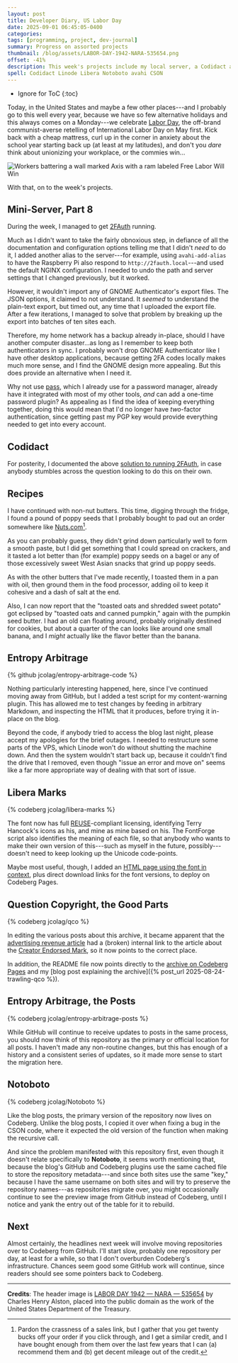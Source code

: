 ```yaml
---
layout: post
title: Developer Diary, US Labor Day
date: 2025-09-01 06:45:05-0400
categories:
tags: [programming, project, dev-journal]
summary: Progress on assorted projects
thumbnail: /blog/assets/LABOR-DAY-1942-NARA-535654.png
offset: -41%
description: This week's projects include my local server, a Codidact answer to a prior Codidact question, the blog's code, the Libera Marks font, my Question Copyright archive, the blog posts, and my Notoboto note-taking application.
spell: Codidact Linode Libera Notoboto avahi CSON
---
```


* Ignore for ToC
{:toc}

Today, in the United States and maybe a few other places---and I probably go to this well every year, because we have so few alternative holidays and this always comes on a Monday---we celebrate [Labor Day](https://en.wikipedia.org/wiki/Labor_Day), the off-brand communist-averse retelling of International Labor Day on May first.  Kick back with a cheap mattress, curl up in the corner in anxiety about the school year starting back up (at least at my latitudes), and don't you *dare* think about unionizing your workplace, or the commies win...

![Workers battering a wall marked Axis with a ram labeled Free Labor Will Win](/blog/assets/LABOR-DAY-1942-NARA-535654.png "Hm, organized labor in opposition to fascists.  Well, that has no relevance to 2025, I guess...")

With that, on to the week's projects.

## Mini-Server, Part 8

During the week, I managed to get [2FAuth](https://2fauth.app/) running.

Much as I didn't want to take the fairly obnoxious step, in defiance of all the documentation and configuration options telling me that I didn't *need* to do it, I added another alias to the server---for example, using `avahi-add-alias` to have the Raspberry Pi also respond to `http://2fauth.local`---and used the default NGINX configuration.  I needed to undo the path and server settings that I changed previously, but it worked.

However, it wouldn't import any of GNOME Authenticator's export files.  The JSON options, it claimed to not understand.  It *seemed* to understand the plain-text export, but timed out, any time that I uploaded the export file.  After a few iterations, I managed to solve that problem by breaking up the export into batches of ten sites each.

Therefore, my home network has a backup already in-place, should I have another computer disaster...as long as I remember to keep both authenticators in sync.  I probably won't drop GNOME Authenticator like I have other desktop applications, because getting 2FA codes locally makes much more sense, and I find the GNOME design more appealing.  But this does provide an alternative when I need it.

Why not use [pass](https://www.passwordstore.org/), which I already use for a password manager, already have it integrated with most of my other tools, *and* can add a one-time password plugin?  As appealing as I find the idea of keeping everything together, doing this would mean that I'd no longer have *two*-factor authentication, since getting past my PGP key would provide everything needed to get into every account.

## Codidact

For posterity, I documented the above [solution to running 2FAuth](https://powerusers.codidact.com/posts/294451/294551#answer-294551), in case anybody stumbles across the question looking to do this on their own.

## Recipes

I have continued with non-nut butters.  This time, digging through the fridge, I found a pound of poppy seeds that I probably bought to pad out an order somewhere like [Nuts.com](https://share.nuts.com/jcolagioia!d53406ccfc!a)[^1].

[^1]:  Pardon the crassness of a sales link, but I gather that you get twenty bucks off your order if you click through, and I get a similar credit, and I have bought enough from them over the last few years that I can (a) recommend them and (b) get decent mileage out of the credit.

As you can probably guess, they didn't grind down particularly well to form a smooth paste, but I did get something that I could spread on crackers, and it tasted a lot better than (for example) poppy seeds on a bagel or any of those excessively sweet West Asian snacks that grind up poppy seeds.

As with the other butters that I've made recently, I toasted them in a pan with oil, then ground them in the food processor, adding oil to keep it cohesive and a dash of salt at the end.

Also, I can now report that the "toasted oats and shredded sweet potato" got eclipsed by "toasted oats and canned pumpkin," again with the pumpkin seed butter.  I had an old can floating around, probably originally destined for cookies, but about a quarter of the can looks like around one small banana, and I *might* actually like the flavor better than the banana.

## Entropy Arbitrage

{% github jcolag/entropy-arbitrage-code %}

Nothing particularly interesting happened, here, since I've continued moving away from GitHub, but I added a test script for my content-warning plugin.  This has allowed me to test changes by feeding in arbitrary Markdown, and inspecting the HTML that it produces, before trying it in-place on the blog.

Beyond the code, if anybody tried to access the blog last night, please accept my apologies for the brief outages.  I needed to restructure some parts of the VPS, which Linode won't do without shutting the machine down.  And then the system wouldn't start back up, because it couldn't find the drive that I removed, even though "issue an error and move on" seems like a far more appropriate way of dealing with that sort of issue.

## Libera Marks

{% codeberg jcolag/libera-marks %}

The font now has full [REUSE](https://reuse.software/)-compliant licensing, identifying Terry Hancock's icons as his, and mine as mine based on his.  The FontForge script also identifies the meaning of each file, so that anybody who wants to make their own version of this---such as myself in the future, possibly---doesn't need to keep looking up the Unicode code-points.

Maybe most useful, though, I added an [HTML page using the font in context](https://jcolag.codeberg.page/libera-marks/), plus direct download links for the font versions, to deploy on Codeberg Pages.

## Question Copyright, the Good Parts

{% codeberg jcolag/qco %}

In editing the various posts about this archive, it became apparent that the [advertising revenue article](https://jcolag.codeberg.page/qco/170-advertising-revenue.html) had a (broken) internal link to the article about the [Creator Endorsed Mark](https://jcolag.codeberg.page/qco/095-creator-endorsed-mark.html), so it now points to the correct place.

In addition, the README file now points directly to the [archive on Codeberg Pages](https://jcolag.codeberg.pages/qco) and my [blog post explaining the archive]({% post_url 2025-08-24-trawling-qco %}).

## Entropy Arbitrage, the Posts

{% codeberg jcolag/entropy-arbitrage-posts %}

While GitHub will continue to receive updates to posts in the same process, you should now think of this repository as the primary or official location for all posts.  I haven't made any non-routine changes, but this has enough of a history and a consistent series of updates, so it made more sense to start the migration here.

## Notoboto

{% codeberg jcolag/Notoboto %}

Like the blog posts, the primary version of the repository now lives on Codeberg.  Unlike the blog posts, I copied it over when fixing a bug in the CSON code, where it expected the old version of the function when making the recursive call.

And since the problem manifested with this repository first, even though it doesn't relate specifically to **Notoboto**, it seems worth mentioning that, because the blog's GitHub and Codeberg plugins use the same cached file to store the repository metadata---and since both sites use the same "key," because I have the same username on both sites and will try to preserve the repository names---as repositories migrate over, you might occasionally continue to see the preview image from GitHub instead of Codeberg, until I notice and yank the entry out of the table for it to rebuild.

## Next

Almost certainly, the headlines next week will involve moving repositories over to Codeberg from GitHub.  I'll start slow, probably one repository per day, at least for a while, so that I don't overburden Codeberg's infrastructure.  Chances seem good some GitHub work will continue, since readers should see some pointers back to Codeberg.

* * *

**Credits**:  The header image is [LABOR DAY 1942 — NARA — 535654](https://commons.wikimedia.org/wiki/File:LABOR_DAY_1942_-_NARA_-_535654.jpg) by Charles Henry Alston, placed into the public domain as the work of the United States Department of the Treasury.
